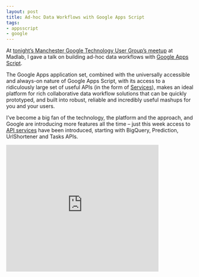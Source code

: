 ```yaml
---
layout: post
title: Ad-hoc Data Workflows with Google Apps Script
tags:
- appsscript
- google
---
```



At [tonight’s Manchester Google Technology User Group’s meetup](http://madlab.org.uk/content/manchester-google-technology-user-group-12/) at Madlab, I gave a talk on building ad-hoc data workflows with [Google Apps Script](http://code.google.com/googleapps/appsscript/).

The Google Apps application set, combined with the universally accessible and always-on nature of Google Apps Script, with its access to a ridiculously large set of useful APIs (in the form of [Services](http://code.google.com/googleapps/appsscript/guide.html)), makes an ideal platform for rich collaborative data workflow solutions that can be quickly prototyped, and built into robust, reliable and incredibly useful mashups for you and your users.

I’ve become a big fan of the technology, the platform and the approach, and Google are introducing more features all the time – just this week access to [API services](http://code.google.com/googleapps/appsscript/googleapisservices.html) have been introduced, starting with BigQuery, Prediction, UrlShortener and Tasks APIs.

<iframe frameborder="0" height="342" src="https://docs.google.com/present/embed?id=dcjt66v8_412dhv638d6" width="410"></iframe>


